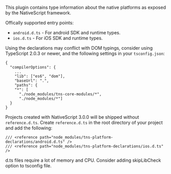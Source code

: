 This plugin contains type information about the native platforms as exposed by the NativeScript framework.

Offically supported entry points:
 - `android.d.ts` - For android SDK and runtime types.
 - `ios.d.ts` - For iOS SDK and runtime types.

Using the declarations may conflict with DOM typings,
consider using TypeScript 2.0.3 or newer,
and the following settings in your `tsconfig.json`:
```
{
  "compilerOptions": {
    ...
    "lib": ["es6", "dom"],
    "baseUrl": ".",
    "paths": {
    "*": [
      "./node_modules/tns-core-modules/*",
      "./node_modules/*"]
  }
}
```

Projects created with NativeScript 3.0.0 will be shipped without `reference.d.ts`.
Create `reference.d.ts` in the root directory of your project and add the following:
```
/// <reference path="node_modules/tns-platform-declarations/android.d.ts" />
/// <reference path="node_modules/tns-platform-declarations/ios.d.ts" />
```

d.ts files require a lot of memory and CPU. Consider adding skipLibCheck option to tsconfig file.

